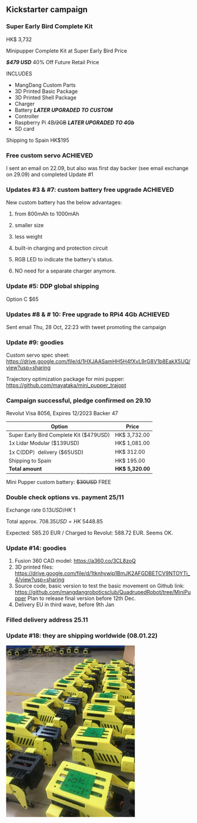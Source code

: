 ## Kickstarter campaign

### Super Early Bird Complete Kit

HK$ 3,732

Minipupper Complete Kit at Super Early Bird Price 

***$479 USD*** 40% Off Future Retail Price

INCLUDES

- MangDang Custom Parts
- 3D Printed Basic Package
- 3D Printed Shell Package
- Charger
- Battery ***LATER UPGRADED TO CUSTOM***
- Controller
- Raspberry Pi 4B~~/2GB~~  ***LATER UPGRADED TO 4Gb***
- SD card

Shipping to Spain HK$195

### Free custom servo ACHIEVED

I sent an email on 22.09, but also was first day backer (see email exchange on 29.09) and completed Update #1

### Updates #3 & #7: custom battery free upgrade ACHIEVED

New custom battery has the below advantages:

1. from 800mAh to 1000mAh

2. smaller size

3. less weight

4. built-in charging and protection circuit

5. RGB LED to indicate the battery's status.

6. NO need for a separate charger anymore.

### Update #5: DDP global shipping 

Option C $65

### Updates #8 & # 10: Free upgrade to RPi4 4Gb ACHIEVED

Sent email Thu, 28 Oct, 22:23 with tweet promoting the campaign

### Update #9: goodies

Custom servo spec sheet: https://drive.google.com/file/d/1HXJAASamHH5H4fXvL9rG8V1b8EakX5UQ/view?usp=sharing

Trajectory optimization package for mini pupper: https://github.com/mayataka/mini_pupper_trajopt

### Campaign successful, pledge confirmed on 29.10

Revolut Visa 8056, Expires 12/2023
Backer 47

| Option                                  | Price            |
| --------------------------------------- | ---------------- |
| Super Early Bird Complete Kit ($479USD) | HK$ 3,732.00     |
| 1x  Lidar Modular  ($139USD)            | HK$ 1,081.00     |
| 1x C(DDP）delivery  ($65USD)            | HK$ 312.00       |
| Shipping to Spain                       | HK$ 195.00       |
| **Total amount**                        | **HK$ 5,320.00** |

Mini Pupper custom battery: ~~$30USD~~ FREE

### Double check options vs. payment 25/11

Exchange rate $0.13USD / HK$ 1 

Total approx. $708.35USD = HK$ 5448.85

Expected: 585.20 EUR / Charged to Revolut: 588.72 EUR. Seems OK.

### Update #14: goodies

1. Fusion 360 CAD model: https://a360.co/3CL8zoQ 
2. 3D printed files: https://drive.google.com/file/d/1tknhywip1BmJK2AFGDBETCV9NTOYTj_4/view?usp=sharing
3. Source code, basic version to test the basic movement on Github link: https://github.com/mangdangroboticsclub/QuadrupedRobot/tree/MiniPupper  Plan to release final version before 12th Dec.
4. Delivery EU in third wave, before 9th Jan

### Filled delivery address 25.11

### Update #18: they are shipping worldwide (08.01.22)

<img src="./assets/images/minipuppers.jpg" style="zoom: 50%;" />


